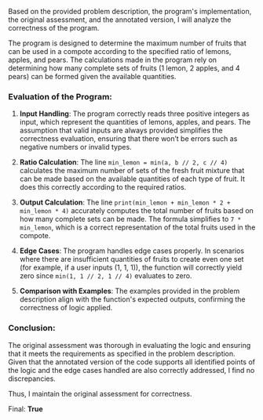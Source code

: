 Based on the provided problem description, the program's implementation, the original assessment, and the annotated version, I will analyze the correctness of the program.

The program is designed to determine the maximum number of fruits that can be used in a compote according to the specified ratio of lemons, apples, and pears. The calculations made in the program rely on determining how many complete sets of fruits (1 lemon, 2 apples, and 4 pears) can be formed given the available quantities. 

### Evaluation of the Program:

1. **Input Handling**: The program correctly reads three positive integers as input, which represent the quantities of lemons, apples, and pears. The assumption that valid inputs are always provided simplifies the correctness evaluation, ensuring that there won’t be errors such as negative numbers or invalid types.

2. **Ratio Calculation**: The line `min_lemon = min(a, b // 2, c // 4)` calculates the maximum number of sets of the fresh fruit mixture that can be made based on the available quantities of each type of fruit. It does this correctly according to the required ratios.

3. **Output Calculation**: The line `print(min_lemon + min_lemon * 2 + min_lemon * 4)` accurately computes the total number of fruits based on how many complete sets can be made. The formula simplifies to `7 * min_lemon`, which is a correct representation of the total fruits used in the compote.

4. **Edge Cases**: The program handles edge cases properly. In scenarios where there are insufficient quantities of fruits to create even one set (for example, if a user inputs (1, 1, 1)), the function will correctly yield zero since `min(1, 1 // 2, 1 // 4)` evaluates to zero.

5. **Comparison with Examples**: The examples provided in the problem description align with the function's expected outputs, confirming the correctness of logic applied.

### Conclusion:
The original assessment was thorough in evaluating the logic and ensuring that it meets the requirements as specified in the problem description. Given that the annotated version of the code supports all identified points of the logic and the edge cases handled are also correctly addressed, I find no discrepancies.

Thus, I maintain the original assessment for correctness.

Final: **True**